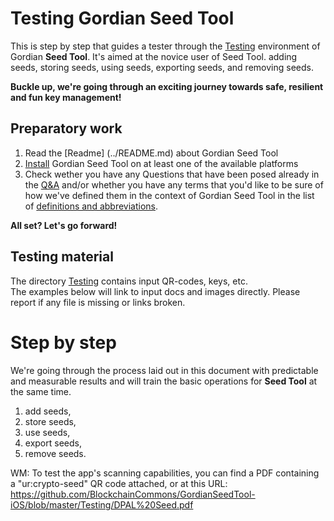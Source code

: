 # Testing Gordian Seed Tool

This is step by step that guides a tester through the [Testing](https://github.com/BlockchainCommons/GordianSeedTool-iOS/tree/master/Testing) environment of Gordian **Seed Tool**.
It's aimed at the novice user of Seed Tool.
adding seeds, storing seeds, using seeds, exporting seeds, and removing seeds.


**Buckle up, we're going through an exciting journey towards safe, resilient and fun key management!**

## Preparatory work
1. Read the [Readme] (../README.md) about Gordian Seed Tool
2. [Install](./MANUAL.md#installing-seed-tool) Gordian Seed Tool on at least one of the available platforms
3. Check wether you have any Questions that have been posed already in the [Q&A](./Q-and-A.md) and/or whether you have any terms that you'd like to be sure of how we've defined them in the context of Gordian Seed Tool in the list of [definitions and abbreviations](./Definitions.md).

**All set? Let's go forward!**

## Testing material
The directory [Testing](https://github.com/BlockchainCommons/GordianSeedTool-iOS/tree/master/Testing) contains input QR-codes, keys, etc.\
The examples below will link to input docs and images directly. Please report if any file is missing or links broken.

# Step by step
We're going through the process laid out in this document with predictable and measurable results and will train the basic operations for **Seed Tool** at the same time.
1. add seeds, 
2. store seeds, 
3. use seeds, 
4. export seeds, 
5. remove seeds.

WM: To test the app's scanning capabilities, you can find a PDF containing a "ur:crypto-seed" QR code attached, or at this URL: https://github.com/BlockchainCommons/GordianSeedTool-iOS/blob/master/Testing/DPAL%20Seed.pdf